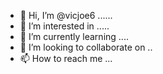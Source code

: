 - 👋 Hi, I’m @vicjoe6 ......
- 👀 I’m interested in .....
- 🌱 I’m currently learning ....
- 💞️ I’m looking to collaborate on ..
- 📫 How to reach me ...

<!---
vicjoe6/vicjoe6 is a ✨ special ✨ repository because its `README.md` (this file) appears on your GitHub profile.
You can click the Preview link to take a look at your changes.
--->

